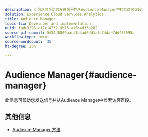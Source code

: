 ```yaml
---
description: 此信息可帮助您发送信号并从Audience Manager中检索访客区段。
solution: Experience Cloud Services,Analytics
title: Audience Manager
topic-fix: Developer and implementation
uuid: fadc3296-c17c-4732-9b75-a6fb4d33a282
source-git-commit: 5434d8809aac11b4ad6dd1a3c74dae7dd98f095a
workflow-type: tm+mt
source-wordcount: '35'
ht-degree: 25%

---
```



# Audience Manager{#audience-manager}

此信息可帮助您发送信号并从Audience Manager中检索访客区段。

## 其他信息

+ [Audience Manager 方法](/help/windows-appstore/audiencemgmt/audience-manager-methods.md)